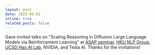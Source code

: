 ```yaml
---
layout: post  
date: 2025-05-01
inline: true  
related_posts: false  
---
```

Gave invited talks on "Scaling Reasoning in Diffusion Large Language Models via Reinforcement Learning" at [ASAP seminar](https://asap-seminar.github.io/), [HKU NLP Group](https://hkunlp.github.io/seminar/), [UCSD Hao AI Lab](https://hao-ai-lab.github.io/), NVIDIA, and Tesla AI. Thanks for the invitations!
